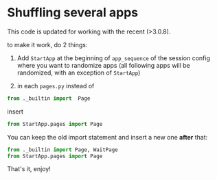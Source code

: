 # Shuffling several apps

This code is updated for working with the recent (>3.0.8). 


to make it work, do 2 things:

1. Add `StartApp` at the beginning of `app_sequence` of the session config where you want 
to randomize apps (all following apps will be randomized, with an exception of `StartApp`)

2. in each `pages.py` instead of
```python
from ._builtin import  Page
```
insert 
```python
from StartApp.pages import Page
```

You can keep the old import statement and insert a new one **after** that:

```python
from ._builtin import Page, WaitPage
from StartApp.pages import Page
```

That's it, enjoy!
